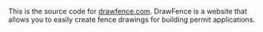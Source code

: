 This is the source code for [drawfence.com](http://www.drawfence.com). DrawFence is a website that allows you to easily create fence drawings for building permit applications.
